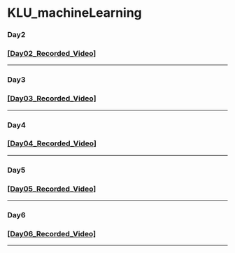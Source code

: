 # KLU_machineLearning
### Day2
### [[Day02_Recorded_Video]](https://transcripts.gotomeeting.com/#/s/10324c2bb0e95165f50b72b455e210267b6d3bb24ea504dfa1246771622a5f51)

------------------------

### Day3
### [[Day03_Recorded_Video]](https://transcripts.gotomeeting.com/#/s/70fc832046a62541ccc1b0e90e5aec99b25959030635fb3f5608febd0d0d3880)

-------------------------

### Day4
### [[Day04_Recorded_Video]](https://transcripts.gotomeeting.com/#/s/e393275c429d9dddb16a16fd660942eae6286f989679cc4bc2a4483a28410e0c)

-------------------------

### Day5
### [[Day05_Recorded_Video]](https://transcripts.gotomeeting.com/#/s/05c423bbe8b0af71bdd4b6329b21ef5b7b0bc3df98c3e05b46fdf64c4cbe40ac)

-------------------------

### Day6
### [[Day06_Recorded_Video]](https://transcripts.gotomeeting.com/#/s/f08c1e113f2eb2809f3cea5beb93087397fb193ed768cb0233d6d179d36ff9e2)

-------------------------
